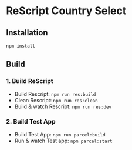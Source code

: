 # ReScript Country Select

## Installation

```sh
npm install
```

## Build

### 1. Build ReScript

- Build Rescript: `npm run res:build`
- Clean Rescript: `npm run res:clean`
- Build & watch Rescript: `npm run res:dev`

### 2. Build Test App

- Build Test App: `npm run parcel:build`
- Run & watch Test app: `npm parcel:start`

